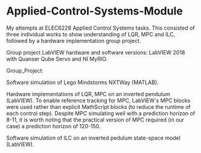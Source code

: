 # Applied-Control-Systems-Module
My attempts at ELEC6228 Applied Control Systems tasks. This consisted of three individual works to show understanding of LQR, MPC and ILC, followed by a hardware implementation group project. 

Group project LabVIEW hardware and software versions: LabVIEW 2018 with Quanser Qube Servo and NI MyRIO. 

Group_Project:



Software simulation of Lego Mindstorms NXTWay (MATLAB).

Hardware implementations of LQR, MPC on an inverted pendulum (LabVIEW). To enable reference tracking for MPC, LabVIEW's MPC blocks were used rather than explicit MathScript blocks (to reduce the runtime of each control step). Despite MPC simulating well with a prediction horizon of 8-11, it is worth noting that the practical version of MPC required (in our case) a prediction horizon of 120-150.

Software simulation of ILC on an inverted pedulum state-space model (LabVIEW).
